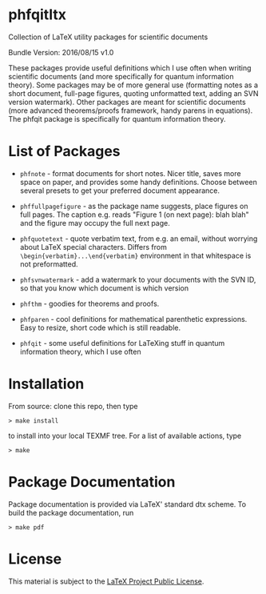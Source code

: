 # phfqitltx

Collection of LaTeX utility packages for scientific documents

Bundle Version: 2016/08/15 v1.0

These packages provide useful definitions which I use often when writing
scientific documents (and more specifically for quantum information theory).
Some packages may be of more general use (formatting notes as a short document,
full-page figures, quoting unformatted text, adding an SVN version watermark).
Other packages are meant for scientific documents (more advanced theorems/proofs
framework, handy parens in equations).  The phfqit package is specifically for
quantum information theory.


# List of Packages

- `phfnote` - format documents for short notes.  Nicer title, saves more space
  on paper, and provides some handy definitions.  Choose between several presets
  to get your preferred document appearance.

- `phffullpagefigure` - as the package name suggests, place figures on full pages.
  The caption e.g. reads "Figure 1 (on next page): blah blah" and the figure
  may occupy the full next page.

- `phfquotetext` - quote verbatim text, from e.g. an email, without worrying
  about LaTeX special characters.  Differs from
  `\begin{verbatim}...\end{verbatim}` environment in that whitespace is not
  preformatted.

- `phfsvnwatermark` - add a watermark to your documents with the SVN ID, so that
  you know which document is which version

- `phfthm` - goodies for theorems and proofs.

- `phfparen` - cool definitions for mathematical parenthetic expressions.  Easy
  to resize, short code which is still readable.

- `phfqit` - some useful definitions for LaTeXing stuff in quantum information
  theory, which I use often


# Installation

From source: clone this repo, then type

    > make install
    
to install into your local TEXMF tree.  For a list of available actions, type

    > make


# Package Documentation

Package documentation is provided via LaTeX' standard dtx scheme.  To build the
package documentation, run

    > make pdf

# License

This material is subject to the [LaTeX Project Public License](http://www.ctan.org/license/lppl1.3).

